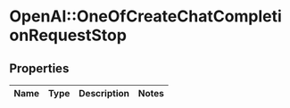 # OpenAI::OneOfCreateChatCompletionRequestStop

## Properties
Name | Type | Description | Notes
------------ | ------------- | ------------- | -------------

